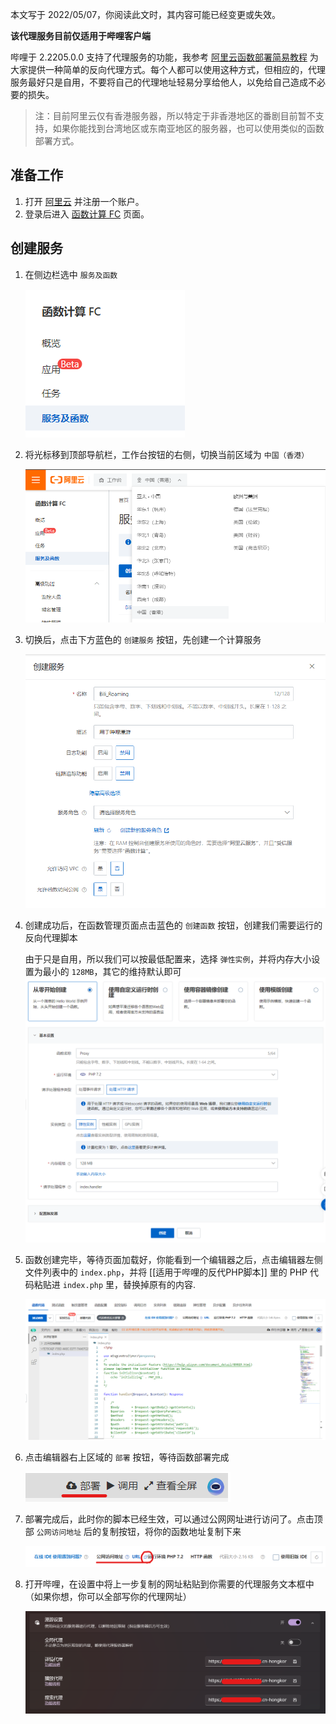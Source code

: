本文写于 2022/05/07，你阅读此文时，其内容可能已经变更或失效。

**该代理服务目前仅适用于哔哩客户端**

哔哩于 2.2205.0.0 支持了代理服务的功能，我参考 [阿里云函数部署简易教程](https://github.com/ipcjs/bilibili-helper/issues/710#issuecomment-748976481) 为大家提供一种简单的反向代理方式。每个人都可以使用这种方式，但相应的，代理服务最好只是自用，不要将自己的代理地址轻易分享给他人，以免给自己造成不必要的损失。

> 注：目前阿里云仅有香港服务器，所以特定于非香港地区的番剧目前暂不支持，如果你能找到台湾地区或东南亚地区的服务器，也可以使用类似的函数部署方式。

## 准备工作

1. 打开 [阿里云](https://cn.aliyun.com/) 并注册一个账户。
2. 登录后进入 [函数计算 FC](https://fcnext.console.aliyun.com/overview) 页面。

## 创建服务

1. 在侧边栏选中 `服务及函数` 

    ![服务及函数](images/Roaming/ali_serviceandfunc.png)

2. 将光标移到顶部导航栏，工作台按钮的右侧，切换当前区域为 `中国（香港）`

    ![切换区域](images/Roaming/ali_location.png)

3. 切换后，点击下方蓝色的 `创建服务` 按钮，先创建一个计算服务

    ![创建服务](images/Roaming/ali_createservice.png)

4. 创建成功后，在函数管理页面点击蓝色的 `创建函数` 按钮，创建我们需要运行的反向代理脚本

    由于只是自用，所以我们可以按最低配置来，选择 `弹性实例`，并将内存大小设置为最小的 `128MB`，其它的维持默认即可
    ![创建函数](images/Roaming/ali_createfunc.png)

5. 函数创建完毕，等待页面加载好，你能看到一个编辑器之后，点击编辑器左侧文件列表中的 `index.php`，并将 [[适用于哔哩的反代PHP脚本]] 里的 PHP 代码粘贴进 `index.php` 里，替换掉原有的内容.

    ![粘贴代码](images/Roaming/ali_code.png)

6. 点击编辑器右上区域的 `部署` 按钮，等待函数部署完成

    ![部署代码](images/Roaming/ali_deploy.png)

7. 部署完成后，此时你的脚本已经生效，可以通过公网网址进行访问了。点击顶部 `公网访问地址` 后的复制按钮，将你的函数地址复制下来

    ![复制网址](images/Roaming/ali_copycode.png)

8. 打开哔哩，在设置中将上一步复制的网址粘贴到你需要的代理服务文本框中（如果你想，你可以全部写你的代理网址）

    ![设置代理](images/Roaming/ali_biliproxy.png)